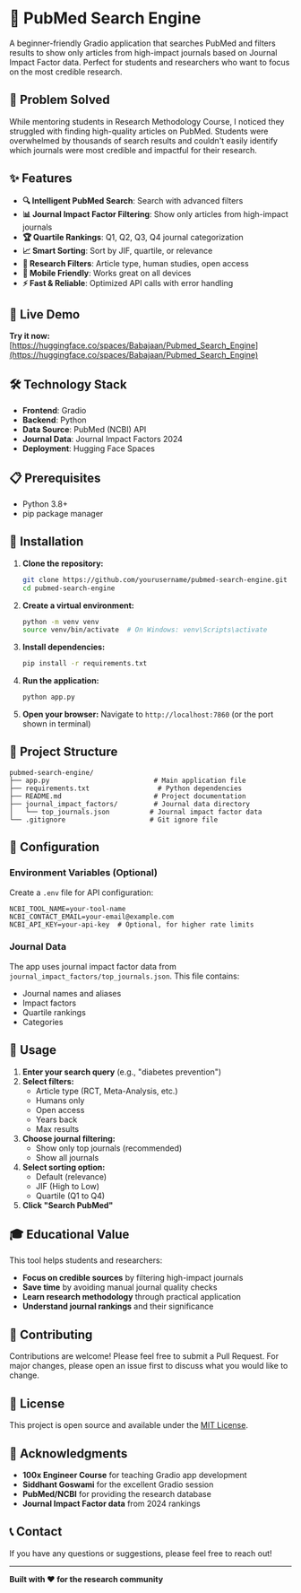 # 🔬 PubMed Search Engine

A beginner-friendly Gradio application that searches PubMed and filters results to show only articles from high-impact journals based on Journal Impact Factor data. Perfect for students and researchers who want to focus on the most credible research.

## 🎯 Problem Solved

While mentoring students in Research Methodology Course, I noticed they struggled with finding high-quality articles on PubMed. Students were overwhelmed by thousands of search results and couldn't easily identify which journals were most credible and impactful for their research.

## ✨ Features

- **🔍 Intelligent PubMed Search**: Search with advanced filters
- **📊 Journal Impact Factor Filtering**: Show only articles from high-impact journals
- **🏆 Quartile Rankings**: Q1, Q2, Q3, Q4 journal categorization
- **📈 Smart Sorting**: Sort by JIF, quartile, or relevance
- **🎯 Research Filters**: Article type, human studies, open access
- **📱 Mobile Friendly**: Works great on all devices
- **⚡ Fast & Reliable**: Optimized API calls with error handling

## 🚀 Live Demo

**Try it now:** [https://huggingface.co/spaces/Babajaan/Pubmed_Search_Engine](https://huggingface.co/spaces/Babajaan/Pubmed_Search_Engine)

## 🛠️ Technology Stack

- **Frontend**: Gradio
- **Backend**: Python
- **Data Source**: PubMed (NCBI) API
- **Journal Data**: Journal Impact Factors 2024
- **Deployment**: Hugging Face Spaces

## 📋 Prerequisites

- Python 3.8+
- pip package manager

## 🚀 Installation

1. **Clone the repository:**
   ```bash
   git clone https://github.com/yourusername/pubmed-search-engine.git
   cd pubmed-search-engine
   ```

2. **Create a virtual environment:**
   ```bash
   python -m venv venv
   source venv/bin/activate  # On Windows: venv\Scripts\activate
   ```

3. **Install dependencies:**
   ```bash
   pip install -r requirements.txt
   ```

4. **Run the application:**
   ```bash
   python app.py
   ```

5. **Open your browser:**
   Navigate to `http://localhost:7860` (or the port shown in terminal)

## 📁 Project Structure

```
pubmed-search-engine/
├── app.py                          # Main application file
├── requirements.txt                 # Python dependencies
├── README.md                       # Project documentation
├── journal_impact_factors/         # Journal data directory
│   └── top_journals.json          # Journal impact factor data
└── .gitignore                     # Git ignore file
```

## 🔧 Configuration

### Environment Variables (Optional)

Create a `.env` file for API configuration:

```env
NCBI_TOOL_NAME=your-tool-name
NCBI_CONTACT_EMAIL=your-email@example.com
NCBI_API_KEY=your-api-key  # Optional, for higher rate limits
```

### Journal Data

The app uses journal impact factor data from `journal_impact_factors/top_journals.json`. This file contains:
- Journal names and aliases
- Impact factors
- Quartile rankings
- Categories

## 📖 Usage

1. **Enter your search query** (e.g., "diabetes prevention")
2. **Select filters:**
   - Article type (RCT, Meta-Analysis, etc.)
   - Humans only
   - Open access
   - Years back
   - Max results
3. **Choose journal filtering:**
   - Show only top journals (recommended)
   - Show all journals
4. **Select sorting option:**
   - Default (relevance)
   - JIF (High to Low)
   - Quartile (Q1 to Q4)
5. **Click "Search PubMed"**

## 🎓 Educational Value

This tool helps students and researchers:
- **Focus on credible sources** by filtering high-impact journals
- **Save time** by avoiding manual journal quality checks
- **Learn research methodology** through practical application
- **Understand journal rankings** and their significance

## 🤝 Contributing

Contributions are welcome! Please feel free to submit a Pull Request. For major changes, please open an issue first to discuss what you would like to change.

## 📝 License

This project is open source and available under the [MIT License](LICENSE).

## 🙏 Acknowledgments

- **100x Engineer Course** for teaching Gradio app development
- **Siddhant Goswami** for the excellent Gradio session
- **PubMed/NCBI** for providing the research database
- **Journal Impact Factor data** from 2024 rankings

## 📞 Contact

If you have any questions or suggestions, please feel free to reach out!

---

**Built with ❤️ for the research community**